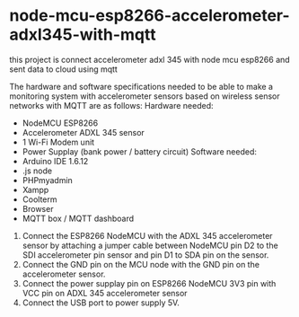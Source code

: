 # node-mcu-esp8266-accelerometer-adxl345-with-mqtt
this project is connect accelerometer adxl 345 with node mcu esp8266 and sent data to cloud using mqtt

The hardware and software specifications needed to be able to make a monitoring system with accelerometer sensors based on wireless sensor networks with MQTT are as follows:
Hardware needed:
- NodeMCU ESP8266
- Accelerometer ADXL 345 sensor
- 1 Wi-Fi Modem unit
- Power Supplay (bank power / battery circuit)
Software needed:
- Arduino IDE 1.6.12
- .js node
- PHPmyadmin
- Xampp
- Coolterm
- Browser
- MQTT box / MQTT dashboard

1. Connect the ESP8266 NodeMCU with the ADXL 345 accelerometer sensor by attaching a jumper cable between NodeMCU pin D2 to the SDI accelerometer pin sensor and pin D1 to SDA pin on the sensor.
2. Connect the GND pin on the MCU node with the GND pin on the accelerometer sensor.
3. Connect the power supplay pin on ESP8266 NodeMCU 3V3 pin with VCC pin on ADXL 345 accelerometer sensor
4. Connect the USB port to power supply 5V.
